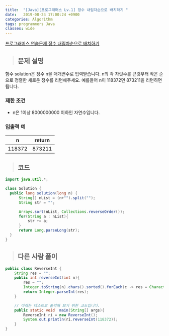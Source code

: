 ```yaml
---
title:  "[Java][프로그래머스 Lv.1] 정수 내림차순으로 배치하기 "
date:   2019-08-24 17:00:24 +0900
categories: Algorithm
tags: programmers Java
classes: wide
---  
```


[프로그래머스 연습문제 정수 내림차순으로 배치하기](https://programmers.co.kr/learn/courses/30/lessons/12933)   

>## 문제 설명  

함수 solution은 정수 n을 매개변수로 입력받습니다. n의 각 자릿수를 큰것부터 작은 순으로 정렬한 새로운 정수를 리턴해주세요. 예를들어 n이 118372면 873211을 리턴하면 됩니다.  

### 제한 조건   

- n은 1이상 8000000000 이하인 자연수입니다.

### 입출력 예

|    n   	| return 	|
|:------:	|:------:	|
| 118372 	| 873211 	|  

>## 코드

```java
import java.util.*;

class Solution {
  public long solution(long n) {
      String[] nList = (n+"").split("");
      String str = "";

      Arrays.sort(nList, Collections.reverseOrder());
      for(String a : nList){
          str += a;
      }
      return Long.parseLong(str);
  }
}
```

>## 다른 사람 풀이

```java
public class ReverseInt {
    String res = "";
    public int reverseInt(int n){
        res = "";
        Integer.toString(n).chars().sorted().forEach(c -> res = Character.valueOf((char)c) + res);
        return Integer.parseInt(res);
    }

    // 아래는 테스트로 출력해 보기 위한 코드입니다.
    public static void  main(String[] args){
        ReverseInt ri = new ReverseInt();
        System.out.println(ri.reverseInt(118372));
    }
}
```
